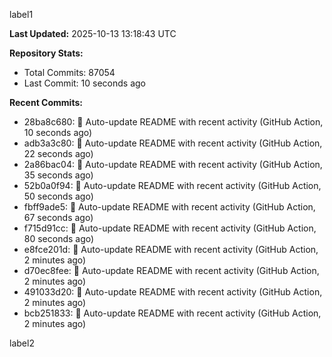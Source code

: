 
label1 
<!-- ACTIVITY_START -->
**Last Updated:** 2025-10-13 13:18:43 UTC

**Repository Stats:**
- Total Commits: 87054
- Last Commit: 10 seconds ago

**Recent Commits:**
- 28ba8c680: 🤖 Auto-update README with recent activity (GitHub Action, 10 seconds ago)
- adb3a3c80: 🤖 Auto-update README with recent activity (GitHub Action, 22 seconds ago)
- 2a86bac04: 🤖 Auto-update README with recent activity (GitHub Action, 35 seconds ago)
- 52b0a0f94: 🤖 Auto-update README with recent activity (GitHub Action, 50 seconds ago)
- fbff9ade5: 🤖 Auto-update README with recent activity (GitHub Action, 67 seconds ago)
- f715d91cc: 🤖 Auto-update README with recent activity (GitHub Action, 80 seconds ago)
- e8fce201d: 🤖 Auto-update README with recent activity (GitHub Action, 2 minutes ago)
- d70ec8fee: 🤖 Auto-update README with recent activity (GitHub Action, 2 minutes ago)
- 491033d20: 🤖 Auto-update README with recent activity (GitHub Action, 2 minutes ago)
- bcb251833: 🤖 Auto-update README with recent activity (GitHub Action, 2 minutes ago)
<!-- ACTIVITY_END -->

label2
